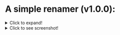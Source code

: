 # **A simple renamer (v1.0.0):**
<details>
  <summary>Click to expand!</summary>
  
This Unity editor script, facilitates the renaming of assets within Unity projects. It allows you to either target selected objects or a whole folder for renaming operations. The tool can be accessed through "Tools/Ahab Tools/A Simple Renamer" in the Unity Editor menu. 

### **Features and Workflow**

<details>
  <summary>Click to expand!</summary>

**Custom Editor Window:**

* A user-friendly interface is presented in a custom editor window. This interface includes toggle buttons, text fields, and actionable buttons that guide you through the renaming process.

**Flexible Renaming Options:**

* You can choose to rename selected objects in the Unity Project tab or all assets within a selected folder. This flexibility allows for targeted or broad renaming actions depending on your project needs.

**Advanced Renaming Features:**

* The tool provides options to replace parts of names, add prefixes, or suffixes, giving you comprehensive control over how assets are renamed within your project.  Click the appropriate button to rename files, add prefixes, or add suffixes based on your settings. Each operation provides immediate feedback in the Unity console.
  
</details>

### **How to Use**

1\. Open the Editor Window:


* Navigate to "Tools/Ahab Tools/A Simple Renamer" in Unity’s top menu to open the editor window.

2\.Choose Operation Type:

* Decide whether you want to rename selected objects or a selected folder. This choice dictates how the renaming operations are applied.

3\.Configure Renaming Parameters:

* If renaming, enter the original name part to replace and the new name part. For adding prefixes or suffixes, specify the prefix or suffix in the provided text fields.

4\.Execute Renaming:
 
* Click the appropriate button to rename files, add prefixes, or add suffixes based on your settings. Each operation provides immediate feedback in the Unity console.

</details>

<details>
  <summary>Click to see screenshot!</summary>
  
![A Simple Renamer UI](images/renamer_V2.png "Screenshot of Simple Renamer UI")
</details>
